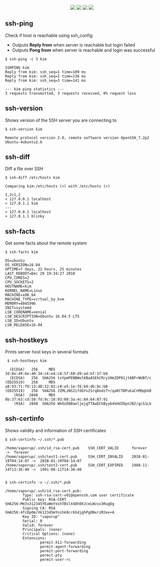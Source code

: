 <p align="center">
  <img src="https://img.shields.io/badge/uses-ssh-blue.svg?style=flat-square"/>
  <img src="https://img.shields.io/badge/license-gpl--3-brightgreen.svg?style=flat-square"/>
  <img src="https://img.shields.io/badge/status-stable-ff69b4.svg?style=flat-square"/>
  <img src="https://img.shields.io/badge/implementation-bash / perl-red.svg?style=flat-square"/>
</p>

## ssh-ping
Check if host is reachable using ssh_config

  * Outputs **Reply from** when server is reachable but login failed
  * Outputs **Pong from** when server is reachable and login was successful

  ~~~~
  $ ssh-ping -c 3 kim

  SSHPING kim
  Reply from kim: ssh_seq=1 time=109 ms
  Reply from kim: ssh_seq=2 time=136 ms
  Reply from kim: ssh_seq=3 time=141 ms

  --- kim ping statistics ---
  3 requests transmitted, 3 requests received, 0% request loss
  ~~~~

## ssh-version
Shows version of the SSH server you are connecting to

  ~~~~
  $ ssh-version kim

  Remote protocol version 2.0, remote software version OpenSSH_7.2p2 Ubuntu-4ubuntu2.6
  ~~~~

## ssh-diff
Diff a file over SSH

  ~~~~
  $ ssh-diff /etc/hosts kim

  Comparing kim:/etc/hosts (<) with /etc/hosts (>)

  1,2c1,2
  < 127.0.0.1 localhost
  < 127.0.1.1 kim
  ---
  > 127.0.0.1 localhost 
  > 127.0.1.1 blinky
  ~~~~

## ssh-facts
Get some facts about the remote system

  ~~~~
  $ ssh-facts kim

  OS=ubuntu
  OS_VERSION=16.04
  UPTIME=7 days, 22 hours, 25 minutes
  LAST_REBOOT=Dec 20 19:34:27 2018
  CPU_CORES=2
  CPU_SOCKETS=2
  HOSTNAME=kim
  KERNEL_NAME=Linux
  MACHINE=x86_64
  MACHINE_TYPE=virtual_by_kvm
  MEMORY=4045996
  INIT=systemd
  LSB_CODENAME=xenial
  LSB_DESCRIPTION=Ubuntu 16.04.5 LTS
  LSB_ID=Ubuntu
  LSB_RELEASE=16.04
  ~~~~


## ssh-hostkeys
Prints server host keys in several formats

  ~~~~
   $ ssh-hostkeys kim

    (ECDSA)   256     MD5 3d:8e:49:6e:40:34:c6:e4:c8:5f:60:d9:ad:bf:1f:b9
    (ECDSA)   256  SHA256 txYpmPENBWolKBaA5EkCM/y1Hm2DP81jtABFrWUBf/c
  (ED25519)   256     MD5 a8:93:71:f9:13:d0:32:02:c0:e5:1e:f6:b9:db:8c:b0
  (ED25519)   256  SHA256 JZMLzNS2ifdGYv2SrqDodz7+/qaRCTBPukaCnMQqbX8
      (RSA)  2048     MD5 8b:37:63:cd:58:fd:9c:18:93:08:3a:4c:84:64:87:91
      (RSA)  2048  SHA256 WkOzD8BaeljejgTTAwECkByyb4kHdI0pnJB2/gcS1Lk
  ~~~~

## ssh-certinfo
Shows validity and information of SSH certificates

  ~~~~
  $ ssh-certinfo ~/.ssh/*.pub

  /home/vaporup/.ssh/id_rsa-cert.pub    SSH_CERT_VALID      forever             ->  forever
  /home/vaporup/.ssh/test1-cert.pub     SSH_CERT_INVALID    2038-01-19T04:14:07 ->  2038-01-19T04:14:07
  /home/vaporup/.ssh/test2-cert.pub     SSH_CERT_EXPIRED    1988-11-14T13:36:40 ->  1991-08-11T14:36:40


  $ ssh-certinfo -v ~/.ssh/*.pub

  /home/vaporup/.ssh/id_rsa-cert.pub:
          Type: ssh-rsa-cert-v01@openssh.com user certificate
          Public key: RSA-CERT SHA256:Mm7o312345YEaWetVshTBslX48h0XJceLWzxx3RugDg
          Signing CA: RSA SHA256:4fcOpOm/Xk12345mYnihk0cr6SdjghPgONxriMJex+A
          Key ID: "vaporup"
          Serial: 0
          Valid: forever
          Principals: (none)
          Critical Options: (none)
          Extensions: 
                  permit-X11-forwarding
                  permit-agent-forwarding
                  permit-port-forwarding
                  permit-pty
                  permit-user-rc
  ~~~~
